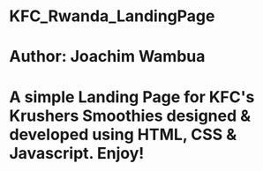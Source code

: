 # KFC_Rwanda_LandingPage
# Author: Joachim Wambua

# A simple Landing Page for KFC's Krushers Smoothies designed & developed using HTML, CSS & Javascript. Enjoy! 
